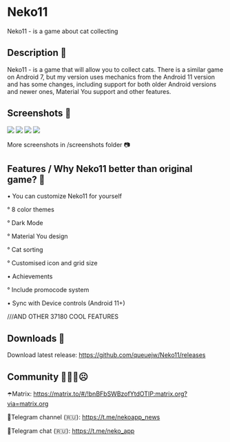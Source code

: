 # Neko11
Neko11 - is a game about cat collecting

## Description 🎀
Neko11 - is a game that will allow you to collect cats. There is a similar game on Android 7, but my version uses mechanics from the Android 11 version and has some changes, including support for both older Android versions and newer ones, Material You support and other features.

## Screenshots 📸
 ![](/screenshots/Screenshot_20230420_154547.jpg?raw=true)
 ![](/screenshots/Screenshot_20230420_154722.jpg?raw=true)
 ![](/screenshots/Screenshot_20230420_154744.jpg?raw=true)
 ![](/screenshots/Screenshot_20230420_154654.jpg?raw=true)
 
More screenshots in /screenshots folder 📷


## Features / Why Neko11 better than original game? 🚽
 • You can customize Neko11 for yourself
 
° 8 color themes 
 
° Dark Mode
 
° Material You design
 
° Cat sorting

° Customised icon and grid size

 • Achievements

° Include promocode system

 • Sync with Device controls (Android 11+)


///AND OTHER 37180 COOL FEATURES 

## Downloads 📲
 Download latest release: https://github.com/queuejw/Neko11/releases
 

## Community 🤗😄🤭☹️
☂️Matrix: https://matrix.to/#/!bnBFbSWBzofYtdOTIP:matrix.org?via=matrix.org
 
🧦Telegram channel (🇷🇺): https://t.me/nekoapp_news
 
🎃Telegram chat (🇷🇺): https://t.me/neko_app
